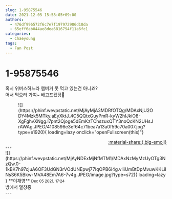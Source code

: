 ```yaml
---
slug: 1-95875546
date: 2021-12-05 15:58:05+09:00
authors:
  - 476df996572f6c7e7f197972986d18da
  - 65eff6ab044ae8dea6816794f11a6fc1
categories:
  - Chaeyoung
tags:
  - Fan Post
---
```


# 1-95875546

<div class="post-container" markdown="1">
<div class="content-container md-sidebar__scrollwrap" markdown="1">

혹시 위버스하느라 햄버거 못 먹고 있는건 아니죠?<br>어서 먹으러 가여~ 배고프겠당🤤
<figure markdown="1">
![](https://phinf.wevpstatic.net/MjAyMjA3MDRfOTQg/MDAxNjU2ODY4Mzk5MTky.aEyXktJ_4C5QQtxGuyPmR-kyW2hIJkiO8-XgFghvXNgg.I7pnt2Qjoge5dEmKzTChszuxQTY3noQcKN2UHsJrAWAg.JPEG/4108596e3ef64c71bea7a13a0f59c70a007.jpg?type=e1920){ loading=lazy onclick="openFullscreen(this)"}
</figure>


</div>
</div>

<div style="text-align: right;" markdown="1">
<a href="https://weverse.io/fromis9/fanpost/1-95875546" style="text-align: right;">:material-share:{.big-emoji}</a>
</div>
---

<div class="comments-container md-sidebar__scrollwrap" markdown="1">
<div class="comment" markdown="1">
<div class='id-container' markdown="1">
![](https://phinf.wevpstatic.net/MjAyNDExMjNfMTM1/MDAxNzMyMzUyOTg3NzQw.0-1kBK7h97cjuA6OF3UdGN3rVOdUNEpwj77IqOPB6i4g.vliiUmBtDpMvuwKKLiINsS6K5Bkw-MVA48Em7A6-7v4g.JPEG/image.jpg?type=s72){ loading=lazy }
**<span class="artist">이채영</span>** <small>Dec 05 2021, 17:24</small><br>
</div>
<div class='comment-body' markdown="1">
방에서 열창중
</div>
</div>
</div>
---
